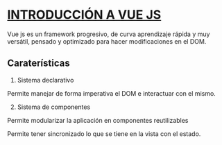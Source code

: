 # [__INTRODUCCIÓN A VUE JS__](https://vuejs.org/) #

Vue js es un framework progresivo, de curva aprendizaje rápida y muy versátil, pensado y optimizado para hacer modificaciones en el DOM.

## **Caraterísticas** ##

1. Sistema declarativo

Permite manejar de forma imperativa el DOM e interactuar con el mismo.

2. Sistema de componentes

Permite modularizar la aplicación en componentes reutilizables

Permite tener sincronizado lo que se tiene en la vista con el estado.